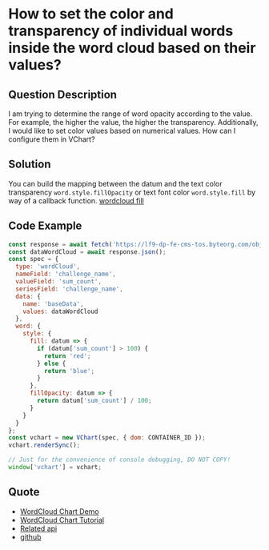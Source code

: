 # How to set the color and transparency of individual words inside the word cloud based on their values?

## Question Description

I am trying to determine the range of word opacity according to the value. For example, the higher the value, the higher the transparency. Additionally, I would like to set color values based on numerical values. How can I configure them in VChart?

## Solution

You can build the mapping between the datum and the text color transparency `word.style.fillOpacity` or text font color `word.style.fill` by way of a callback function.
[wordcloud fill](/vchart/faq/9-0.png)

## Code Example

```javascript livedemo
const response = await fetch('https://lf9-dp-fe-cms-tos.byteorg.com/obj/bit-cloud/data-wordcloud.json');
const dataWordCloud = await response.json();
const spec = {
  type: 'wordCloud',
  nameField: 'challenge_name',
  valueField: 'sum_count',
  seriesField: 'challenge_name',
  data: {
    name: 'baseData',
    values: dataWordCloud
  },
  word: {
    style: {
      fill: datum => {
        if (datum['sum_count'] > 100) {
          return 'red';
        } else {
          return 'blue';
        }
      },
      fillOpacity: datum => {
        return datum['sum_count'] / 100;
      }
    }
  }
};
const vchart = new VChart(spec, { dom: CONTAINER_ID });
vchart.renderSync();

// Just for the convenience of console debugging, DO NOT COPY!
window['vchart'] = vchart;
```

## Quote

- [WordCloud Chart Demo](https://www.visactor.io/vchart/demo/word-cloud-chart/word-cloud-basic)
- [WordCloud Chart Tutorial](https://www.visactor.io/vchart/guide/tutorial_docs/Chart_Types/WordCloud)
- [Related api](https://www.visactor.io/vchart/option/wordCloudChart#word.style)
- [github](https://github.com/VisActor/VChart)
